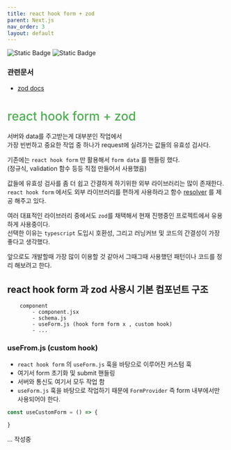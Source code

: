 ```yaml
---
title: react hook form + zod
parent: Next.js
nav_order: 3
layout: default
---
```


<p>
    <img alt="Static Badge" src="https://img.shields.io/badge/react--hook--form-7.43.9-%23EC5990?logo=reacthookform&logoColor=%23fff&labelColor=%23EC5990">
    <img alt="Static Badge" src="https://img.shields.io/badge/v3-%233E67B1?logo=zod&logoColor=%23fff&label=zod&labelColor=%233E67B1">

</p>

### 관련문서

- [zod docs]

<h1 style="color:#4caf50;font-weight:500;">react hook form + zod</h1>

서버와 data를 주고받는게 대부분인 작업에서   
가장 빈번하고 중요한 작업 중 하나가 request에 실려가는 값들의 유효성 검사다.   

기존에는 `react hook form` 만 활용해서 `form data` 를 핸들링 했다.   
(정규식, validation 함수 등등 직접 만들어서 사용했음)  

값들에 유효성 검사를 좀 더 쉽고 간결하게 하기위한 외부 라이브러리는 많이 존재한다.    
`react hook form` 에서도 외부 라이브러리를 편하게 사용하라고 함수 [resolver] 를 제공 해주고 있다.

여러 대표적인 라이브러리 중에서도 `zod`를 채택해서 현재 진행중인 프로젝트에서 유용하게 사용중이다.   
선택한 이유는  `typescript` 도입시 호환성, 그리고 러닝커브 및 코드의 간결성이 가장 좋다고 생각했다.

앞으로도 개발할때 가장 많이 이용할 것 같아서 그때그때 사용했던 패턴이나 코드를 정리 해보려고 한다.

## react hook form 과 zod 사용시 기본 컴포넌트 구조
``` text
    component
        - component.jsx
        - schema.js
        - useForm.js (hook form form x , custom hook)
        - ...
```

### useFrom.js (custom hook)

- `react hook form` 의 `useForm.js` 훅을 바탕으로 이루어진 커스텀 훅
- 여기서 form 초기화 및 submit 핸들링
- 서버와 통신도 여기서 모두 작업 함
- `useForm.js` 훅을 바탕으로 작업하기 때문에 `FormProvider` 즉 form 내부에서만 사용되어야 한다.

```js
const useCustomForm = () => {
    
}

```

... 작성중

[zod docs]: https://v3.zod.dev/
[resolver]: https://react-hook-form.com/docs/useform#resolver

